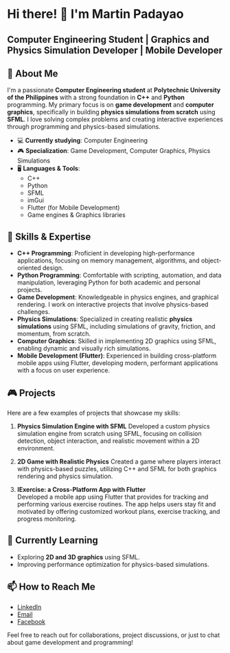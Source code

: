 # Hi there! 👋 I'm Martin Padayao

## Computer Engineering Student | Graphics and Physics Simulation Developer | Mobile Developer

## 🚀 About Me

I'm a passionate **Computer Engineering student** at **Polytechnic University of the Philippines** with a strong foundation in **C++** and **Python** programming. My primary focus is on **game development** and **computer graphics**, specifically in building **physics simulations from scratch** using **SFML**. I love solving complex problems and creating interactive experiences through programming and physics-based simulations.

- 💻 **Currently studying**: Computer Engineering
- 🎮 **Specialization**: Game Development, Computer Graphics, Physics Simulations
- 🖥️ **Languages & Tools**:
  - C++
  - Python
  - SFML
  - imGui
  - Flutter (for Mobile Development)
  - Game engines & Graphics libraries


## 🔧 Skills & Expertise

- **C++ Programming**: Proficient in developing high-performance applications, focusing on memory management, algorithms, and object-oriented design.
- **Python Programming**: Comfortable with scripting, automation, and data manipulation, leveraging Python for both academic and personal projects.
- **Game Development**: Knowledgeable in physics engines, and graphical rendering. I work on interactive projects that involve physics-based challenges.
- **Physics Simulations**: Specialized in creating realistic **physics simulations** using SFML, including simulations of gravity, friction, and momentum, from scratch.
- **Computer Graphics**: Skilled in implementing 2D graphics using SFML, enabling dynamic and visually rich simulations.
- **Mobile Development (Flutter)**: Experienced in building cross-platform mobile apps using Flutter, developing modern, performant applications with a focus on user experience.


## 🎮 Projects

Here are a few examples of projects that showcase my skills:

1. **Physics Simulation Engine with SFML**
   Developed a custom physics simulation engine from scratch using SFML, focusing on collision detection, object interaction, and realistic movement within a 2D environment.

2. **2D Game with Realistic Physics**
   Created a game where players interact with physics-based puzzles, utilizing C++ and SFML for both graphics rendering and physics simulation.

3. **IExercise: a Cross-Platform App with Flutter**  
   Developed a mobile app using Flutter that provides for tracking and performing various exercise routines. The app helps users stay fit and motivated by offering customized workout plans, exercise tracking, and progress monitoring.


## 🌱 Currently Learning

- Exploring **2D and 3D graphics** using SFML.
- Improving performance optimization for physics-based simulations.


## 📫 How to Reach Me

- [LinkedIn](https://www.linkedin.com/in/martinpadayao/)
- [Email](billpines65@gmail.com)
- [Facebook](https://www.facebook.com/share/15pD3cU9Aj/)

Feel free to reach out for collaborations, project discussions, or just to chat about game development and programming!
